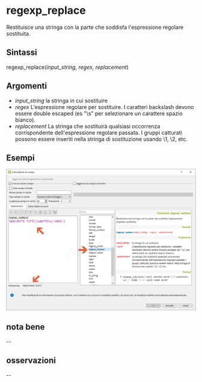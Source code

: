 # regexp_replace

Restituisce una stringa con la parte che soddisfa l'espressione regolare sostituita.

## Sintassi

regexp_replace(_input_string, regex, replacement_)

## Argomenti

* _input_string_ la stringa in cui sostituire
* _regex_ L'espressione regolare per sostituire. I caratteri backslash devono essere double escaped (es "\\s" per selezionare un carattere spazio bianco).
* _replacement_ La stringa che sostituirà qualsiasi occorrenza corrispondente dell'espressione regolare passata. I gruppi catturati possono essere inseriti nella stringa di sostituzione usando \\1, \\2, etc.


## Esempi

![](/img/stringhe_di_testo/regexp_replace/regexp_replace1.png)

## nota bene

--

## osservazioni

--